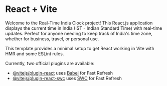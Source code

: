 # React + Vite

Welcome to the Real-Time India Clock project! This React.js application displays the current time in India (IST - Indian Standard Time) with real-time updates. Perfect for anyone needing to keep track of India's time zone, whether for business, travel, or personal use.

This template provides a minimal setup to get React working in Vite with HMR and some ESLint rules.

Currently, two official plugins are available:

- [@vitejs/plugin-react](https://github.com/vitejs/vite-plugin-react/blob/main/packages/plugin-react/README.md) uses [Babel](https://babeljs.io/) for Fast Refresh
- [@vitejs/plugin-react-swc](https://github.com/vitejs/vite-plugin-react-swc) uses [SWC](https://swc.rs/) for Fast Refresh
